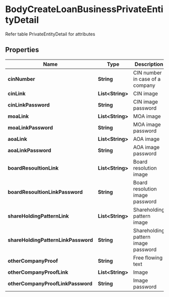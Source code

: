 

# BodyCreateLoanBusinessPrivateEntityDetail

Refer table PrivateEntityDetail for attributes

## Properties

Name | Type | Description | Notes
------------ | ------------- | ------------- | -------------
**cinNumber** | **String** | CIN number in case of a company |  [optional]
**cinLink** | **List&lt;String&gt;** | CIN image |  [optional]
**cinLinkPassword** | **String** | CIN image password |  [optional]
**moaLink** | **List&lt;String&gt;** | MOA image |  [optional]
**moaLinkPassword** | **String** | MOA image password |  [optional]
**aoaLink** | **List&lt;String&gt;** | AOA image |  [optional]
**aoaLinkPassword** | **String** | AOA image password |  [optional]
**boardResoultionLink** | **List&lt;String&gt;** | Board resolution image |  [optional]
**boardResoultionLinkPassword** | **String** | Board resolution image password |  [optional]
**shareHoldingPatternLink** | **List&lt;String&gt;** | Shareholding pattern image |  [optional]
**shareHoldingPatternLinkPassword** | **String** | Shareholding pattern image password |  [optional]
**otherCompanyProof** | **String** | Free flowing text |  [optional]
**otherCompanyProofLink** | **List&lt;String&gt;** | Image |  [optional]
**otherCompanyProofLinkPassword** | **String** | Image password |  [optional]




